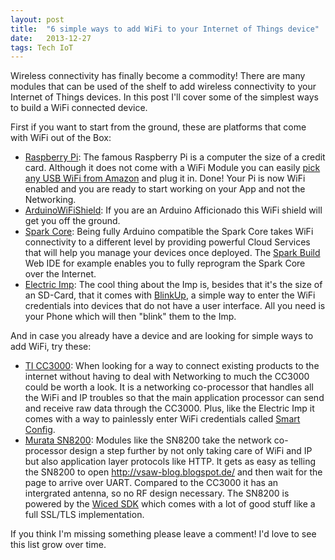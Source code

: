 ```yaml
---
layout: post
title:  "6 simple ways to add WiFi to your Internet of Things device"
date:   2013-12-27
tags: Tech IoT
---
```


Wireless connectivity has finally become a commodity! There are many modules that can be used of the shelf to add wireless connectivity to your Internet of Things devices. In this post I'll cover some of the simplest ways to build a WiFi connected device.

First if you want to start from the ground, these are platforms that come with WiFi out of the Box:

- [Raspberry Pi](http://www.raspberrypi.org/quick-start-guide): The famous Raspberry Pi is a computer the size of a credit card. Although it does not come with a WiFi Module you can easily [pick any USB WiFi from Amazon](http://www.amazon.com/s?ie=UTF8&field-keywords=usb%20wifi&index=blended) and plug it in. Done! Your Pi is now WiFi enabled and you are ready to start working on your App and not the Networking.
- [ArduinoWiFiShield](http://arduino.cc/en/Main/ArduinoWiFiShield): If you are an Arduino Afficionado this WiFi shield will get you off the ground.
- [Spark Core](https://www.spark.io/): Being fully Arduino compatible the Spark Core takes WiFi connectivity to a different level by providing powerful Cloud Services that will help you manage your devices once deployed. The [Spark Build](http://docs.spark.io/#/start/writing-core-firmware-spark-build-our-web-ide) Web IDE for example enables you to fully reprogram the Spark Core over the Internet.
- [Electric Imp](http://electricimp.com/): The cool thing about the Imp is, besides that it's the size of an SD-Card, that it comes with [BlinkUp](http://electricimp.com/docs/gettingstarted/1-blinkup/), a simple way to enter the WiFi credentials into devices that do not have a user interface. All you need is your Phone which will then "blink" them to the Imp.

And in case you already have a device and are looking for simple ways to add WiFi, try these:

- [TI CC3000](http://www.ti.com/product/cc3000): When looking for a way to connect existing products to the internet without having to deal with Networking to much the CC3000 could be worth a look. It is a networking co-processor that handles all the WiFi and IP troubles so that the main application processor can send and receive raw data through the CC3000. Plus, like the Electric Imp it comes with a way to painlessly enter WiFi credentials called [Smart Config](http://processors.wiki.ti.com/index.php/CC3000_Smart_Config).
- [Murata SN8200](http://processors.wiki.ti.com/index.php/CC3000_Smart_Config): Modules like the SN8200 take the network co-processor design a step further by not only taking care of WiFi and IP but also application layer protocols like HTTP. It gets as easy as telling the SN8200 to open http://vsaw-blog.blogspot.de/ and then wait for the page to arrive over UART. Compared to the CC3000 it has an intergrated antenna, so no RF design necessary. The SN8200 is powered by the [Wiced SDK](http://www.broadcom.com/products/wiced/wifi/) which comes with a lot of good stuff like a full SSL/TLS implementation.

If you think I'm missing something please leave a comment! I'd love to see this list grow over time.
